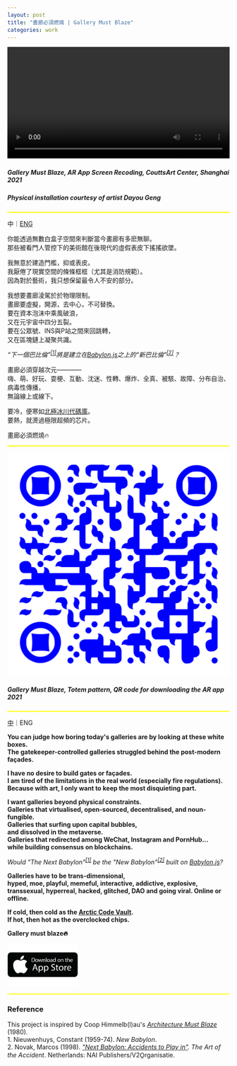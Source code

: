 ```yaml
---
layout: post
title: "畫廊必須燃燒 | Gallery Must Blaze"
categories: work
---  
```

<video width="100%" preload autoplay loop controls><source src="/assets/gallery-must-blaze/demo.mp4" type="video/mp4">Video Not Loaded</video>

##### _Gallery Must Blaze, AR App Screen Recoding, CouttsArt Center, Shanghai 2021_  
##### _Physical installation courtesy of artist Dayou Geng_

<hr style="height:2px;border-width:0;color:yellow;background-color:yellow">
<a name="cn"></a> 

中｜[ENG](#eng)

你能透過無數白盒子空間來判斷當今畫廊有多麽無聊。  
那些被看門人管控下的美術館在後現代的虛假表皮下搖搖欲墜。  

我無意於建造門檻，抑或表皮。  
我厭倦了現實空間的條條框框（尤其是消防規範）。  
因為對於藝術，我只想保留最令人不安的部分。  

我想要畫廊淩駕於於物理限制。  
畫廊要虛擬，開源，去中心，不可替換。  
要在資本泡沫中乘風破浪，  
又在元宇宙中四分五裂。  
要在公眾號、INS與P站之間來回跳轉，  
又在區塊鏈上凝聚共識。    

*“下一個巴比倫”<sup>[[1]](#footnote1)</sup>將是建立在[Babylon.js](https://babylonjs.com/)之上的“新巴比倫”<sup>[[2]](#footnote2)</sup>？*

畫廊必須穿越次元————  
嗨、萌、好玩、耍梗、互動、沈迷、性轉、爆炸、全真、被駭、故障、分布自治、病毒性傳播，  
無論線上或線下。

要冷，便寒如[北極冰川代碼庫](https://archiveprogram.github.com/arctic-vault/)。  
要熱，就燙過極限超頻的芯片。  

畫廊必須燃燒🔥

<hr style="height:2px;border-width:0;color:yellow;background-color:yellow">

![圖片未顯示](/assets/gallery-must-blaze/qr-code.svg "Gallery Must Blaze, Totem pattern, QR code for downloading the AR app 2021")
##### _Gallery Must Blaze, Totem pattern, QR code for downloading the AR app 2021_

<hr style="height:2px;border-width:0;color:yellow;background-color:yellow">
<a name="eng"></a>  

[中](#cn)｜ENG

**You can judge how boring today's galleries are by looking at these white boxes.**  
**The gatekeeper-controlled galleries struggled behind the post-modern façades.**  

**I have no desire to build gates or façades.**  
**I am tired of the limitations in the real world (especially fire regulations).**  
**Because with art, I only want to keep the most disquieting part.**  

**I want galleries beyond physical constraints.**   
**Galleries that virtualised, open-sourced, decentralised, and noun-fungible.**  
**Galleries that surfing upon capital bubbles,  
and dissolved in the metaverse.**  
**Galleries that redirected among WeChat, Instagram and PornHub...**  
**while building consensus on blockchains.**  

*Would "The Next Babylon"<sup>[[1]](#footnote1)</sup> be the "New Babylon"<sup>[[2]](#footnote2)</sup> built on [Babylon.js](https://babylonjs.com/)?*

**Galleries have to be trans-dimensional,**   
**hyped, moe, playful, memeful, interactive, addictive, explosive, transsexual, hyperreal, hacked, glitched, DAO and going viral. Online or offline.**

**If cold, then cold as the [Arctic Code Vault](https://archiveprogram.github.com/arctic-vault/).**  
**If hot, then hot as the overclocked chips.**

**Gallery must blaze🔥**

<a href="https://apps.apple.com/am/app/gallery-must-blaze/id1560847662">
<img class="middle" src="/assets/gallery-must-blaze/download-app.png" alt="https://apps.apple.com/am/app/gallery-must-blaze/id1560847662" width="160" height="96">
</a>

<hr style="height:2px;border-width:0;color:yellow;background-color:yellow">

### Reference

This project is inspired by Coop Himmelb(l)au's *[Architecture Must Blaze](http://www.coop-himmelblau.at/architecture/philosophy/architecture-must-blaze/)* (1980).  
<a name="footnote1"></a>1. Nieuwenhuys, Constant (1959-74). *New Babylon*.  
<a name="footnote2"></a>2. Novak, Marcos (1998). *["Next Babylon: Accidents to Play in"](https://v2.nl/archive/articles/next-babylon). The Art of the Accident*. Netherlands: NAI Publishers/V2O̲rganisatie.




